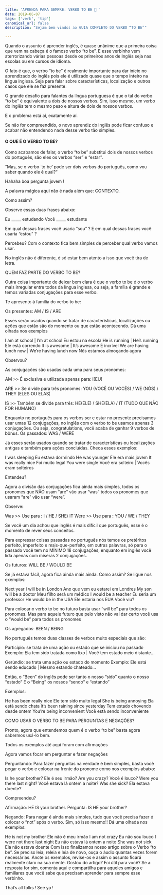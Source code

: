 ```yaml
---
title: 'APRENDA PARA SEMPRE: VERBO TO BE 🎉 '
date: 2019-06-07
tags: ['verb', 'tip']
canonical_url: false
description: "Sejam bem vindos ao GUIA COMPLETO DO VERBO “TO BE”"

---
```


Quando o assunto é aprender inglês, é quase unânime que a primeira coisa que vem na cabeça é o famoso verbo “to be”.  E esse verbinho vem aterrorizando várias pessoas desde os primeiros anos de Inglês seja nas escolas ou em cursos de idioma. 

O fato é que, o verbo “to be” é realmente importante para dar início no aprendizado do inglês pois ele é utilizado quase que o tempo inteiro na língua inglesa. Seja para falar sobre características, localização e outros casos que ele se faz presente.

O grande desafio para falantes da língua portuguesa é que o tal do verbo “to be” é equivalente a dois de nossos verbos. Sim, isso mesmo, um verbo do inglês tem o mesmo peso e altura de dois de nossos verbos. 

E o problema está aí, exatamente aí.

Se não for compreendido, o novo aprendiz do inglês pode ficar confuso e acabar não entendendo nada desse verbo tão simples.





#### O QUE É O VERBO TO BE?

Como acabamos de falar, o verbo “to be” substitui dois de nossos verbos do português, são eles os verbos “ser” e “estar”.

“Mas, se o verbo ‘to be’ pode ser dois verbos do português, como vou saber quando ele é qual?”

Hahaha boa pergunta jovem !

A palavra mágica aqui não é nada além que: CONTEXTO. 

Como assim?

Observe essas duas frases abaixo:

Eu _____ estudando
Você _____ estudante

Em qual dessas frases você usaria “sou” ?
E em qual dessas frases você usaria “estou” ?

Percebeu? Com o contexto fica bem simples de perceber qual verbo vamos usar.

No inglês não é diferente, é só estar bem atento a isso que você tira de letra.


QUEM FAZ PARTE DO VERBO TO BE?


Outra coisa importante de deixar bem clara é que o verbo to be é o verbo mais irregular entre todos da língua inglesa, ou seja, a família é grande e temos variadas conjugações para esse verbo.

Te apresento à família do verbo to be:

Os presentes: AM / IS / ARE

Esses serão usados quando se tratar de características, localizações ou ações que estão são do momento ou que estão acontecendo. Dá uma olhada nos exemplos

I am at school | I’m at school
Eu estou na escola
He is running | He’s running
Ele está correndo
It is awesome | It’s awesome
É incrível
We are having lunch now | We’re having lunch now
Nós estamos almoçando agora

Observou? 

As conjugações são usadas cada uma para seus pronomes:

AM >> É exclusiva e utilizada apenas para: I(EU)

ARE >> Se divide para três pronomes: YOU (VOCÊ OU VOCÊS) / WE (NÓS) / THEY (ELES OU ELAS)

IS >> Também se divide para três: HE(ELE) / SHE(ELA) / IT (TUDO QUE NÃO FOR HUMANO)

Enquanto no português para os verbos ser e estar no presente precisamos usar umas 12 conjugações, no inglês com o verbo to be usamos apenas 3 conjugações. Ou seja, congratulations, você acaba de ganhar 9 verbos de bônus.
Os passados: WAS / WERE

Já esses serão usados quando se tratar de características ou localizações antigas e também para ações concluídas. Checa esses exemplos:

 I was sleeping
Eu estava dormindo
He was younger
Ele era mais jovem
It was really nice
Foi muito legal
You were single
Você era solteiro | Vocês eram solteiros

Entendeu?

Agora a divisão das conjugações fica ainda mais simples, todos os pronomes que NÃO usam “are” vão usar “was” todos os pronomes que usaram “are” vão usar “were”. 

Observe:

Was >> Use para : I / HE / SHE/ IT
Were >> Use para : YOU / WE / THEY

Se você um dia achou que inglês é mais difícil que português, esse é o momento de rever seus conceitos. 

Para expressar coisas passadas no português nós temos os pretéritos perfeito, imperfeito e mais-que-perfeito, em outras palavras, só para o passado você tem no MÍNIMO 18 conjugações, enquanto em inglês você lida apenas com míseras 2 conjugações.


Os futuros: WILL BE / WOULD BE

Se já estava fácil, agora fica ainda mais ainda. Como assim? Se ligue nos exemplos:

Next year I will be in London
Ano que vem eu estarei em Londres
My son will be a doctor
Meu filho será um médico
I would be a teacher
Eu seria um professor
He would be in the USA
Ele estaria nos EUA
Você viu? 

Para colocar o verbo to be no futuro basta usar “will be” para todos os pronomes. Mas para aquele futuro que pelo visto não vai dar certo você usa o “would be” para todos os pronomes



Os agregados: BEEN / BEING

No português temos duas classes de verbos muito especiais que são:

Particípio: se trata de uma ação ou estado que se iniciou no passado
Exemplo: Ela tem sido tratada como lixo | Você tem estado meio distante...

Gerúndio: se trata uma ação ou estado do momento
Exemplo: Ele está sendo educado | Mesmo estando chateado…

Então, o “Been” do inglês pode ser tanto o nosso “sido” quanto o nosso “estado”
E o “Being” os nossos “sendo” e “estando”

Exemplos:

He has been really nice
Ele tem sido muito legal
She is being annoying
Ela está sendo chata
It’s been raining since yesterday
Tem estado chovendo desde ontem
You’re being inconvenient
Você está sendo inconveniente



COMO USAR O VERBO TO BE PARA PERGUNTAS E NEGAÇÕES?

Pronto, agora que entendemos quem é o verbo “to be” basta agora sabermos usá-lo bem. 

Todos os exemplos até aqui foram com afirmações

Agora vamos focar em perguntar e fazer negações

Perguntando:
Para fazer perguntas na verdade é bem simples, basta você pegar o verbo e colocar na frente do pronome como nos exemplos abaixo:

Is he your brother?
Ele é seu irmão?
Are you crazy?
Você é louco?
Were you there last night?
Você estava lá ontem a noite?
Was she sick?
Ela estava doente?

Compreendeu?

Afirmação: HE IS your brother.
Pergunta: IS HE your brother?


Negando:
Para negar é ainda mais simples, tudo que você precisa fazer é colocar o “not” após o verbo. Sim, só isso mesmo!! Dá uma olhada nos exemplos:

He is not my brother
Ele não é meu irmão
I am not crazy
Eu não sou louco
I were not there last night
Eu não estava lá ontem a noite
She was not sick
Ela não estava doente
Com isso finalizamos nosso artigo sobre o Verbo “to be”. Se preciso leia, releia e leia de novo, ouça o áudio quantas vezes forem necessárias. Anote os exemplos, revise-os e assim o assunto ficará realmente claro na sua mente. Gostou do artigo? Foi útil para você? Se a resposta for sim, comenta aqui e compartilha para aqueles amigos e familiares que você sabe que precisam aprender para sempre esse verbinho.

That’s all folks ! See ya !


